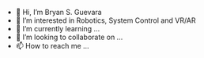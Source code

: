 - 👋 Hi, I’m Bryan S. Guevara
- 👀 I’m interested in Robotics, System Control and VR/AR
- 🌱 I’m currently learning ...
- 💞️ I’m looking to collaborate on ...
- 📫 How to reach me ...

<!---
bryansgue/bryansgue is a ✨ special ✨ repository because its `README.md` (this file) appears on your GitHub profile.
You can click the Preview link to take a look at your changes.
--->
